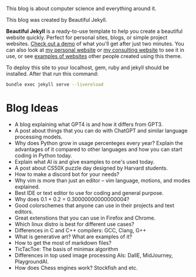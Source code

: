 This blog is about computer science and everything around it.

This blog was created by Beautiful Jekyll.

**Beautiful Jekyll** is a ready-to-use template to help you create a beautiful website quickly. Perfect for personal sites, blogs, or simple project websites.  [Check out a demo](https://beautifuljekyll.com) of what you'll get after just two minutes.  You can also look at [my personal website](https://deanattali.com) or [my consulting website](https://attalitech.com) to see it in use, or see [examples of websites](http://beautifuljekyll.com/examples) other people created using this theme.

To deploy this site to your localhost, gem, ruby and jekyll should be installed. After that run this command:
```bash
bundle exec jekyll serve --livereload
```

# Blog Ideas
- A blog explaining what GPT4 is and how it differs from GPT3.
- A post about things that you can do with ChatGPT and similar language processing models.
- Why does Python grow in usage percenteges every year? Explain the advantages of it compared to other languages and how you can start coding in Python today.
- Explain what AI is and give examples to one's used today.
- A post about CS50X puzzle day designed by Harvard students.
- How to make a discord bot for your needs?
- Why vim is more than just an editor – vim language, motions, and modes explained.
- Best IDE or text editor to use for coding and general purpose.
- Why does 0.1 + 0.2 = 0.30000000000000004?
- Good colorschemes that anyone can use in their projects and text editors.
- Great extenstions that you can use in Firefox and Chrome.
- Which linux distro is best for different use cases?
- Differences in C and C++ compilers: GCC, Clang, G++
- What is generative art? What are examples of it?
- How to get the most of markdown files?
- TicTacToe: The basis of minimax algorithm
- Differences in top used image processing AIs: DallE, MidJourney, PlaygroundAI.
- How does Chess engines work? Stockfish and etc.
